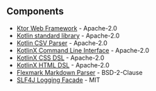 ## Components

- [Ktor Web Framework](https://ktor.io/) - Apache-2.0
- [Kotlin standard library](https://kotlinlang.org/api/latest/jvm/stdlib/) - Apache-2.0
- [Kotlin CSV Parser](https://github.com/doyaaaaaken/kotlin-csv) - Apache-2.0
- [KotlinX Command Line Interface](https://github.com/Kotlin/kotlinx-cli) - Apache-2.0
- [KotlinX CSS DSL](https://github.com/JetBrains/kotlin-wrappers/blob/master/kotlin-css/README.md) - Apache-2.0
- [KotlinX HTML DSL](https://github.com/Kotlin/kotlinx.html) - Apache-2.0
- [Flexmark Markdown Parser](https://github.com/vsch/flexmark-java) - BSD-2-Clause
- [SLF4J Logging Facade](https://www.slf4j.org/) - MIT